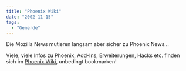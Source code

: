 ```yaml
---
title: "Phoenix Wiki"
date: "2002-11-15"
tags:
  - "Generde"
---
```


Die Mozilla News mutieren langsam aber sicher zu Phoenix News…

Viele, viele Infos zu Phoenix, Add-Ins, Erweiterungen, Hacks etc. finden sich im [Phoenix Wiki](https://web.archive.org/web/20030718183116/http://trs.freeshell.org/phoenix/ "Phoenix Wiki: PhoenixWiki"), unbedingt bookmarken!
